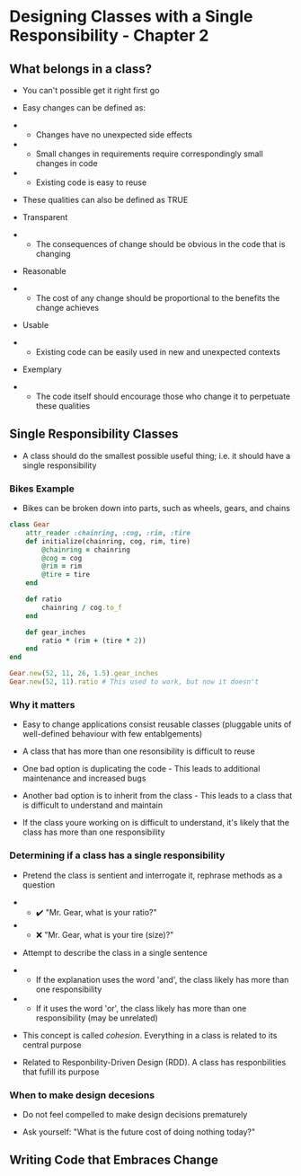 # Designing Classes with a Single Responsibility - Chapter 2

## What belongs in a class?

- You can't possible get it right first go

- Easy changes can be defined as:

- - Changes have no unexpected side effects
- - Small changes in requirements require correspondingly small changes in code
- - Existing code is easy to reuse

- These qualities can also be defined as TRUE

- Transparent
- - The consequences of change should be obvious in the code that is changing

- Reasonable
- - The cost of any change should be proportional to the benefits the change achieves

- Usable
- - Existing code can be easily used in new and unexpected contexts

- Exemplary
- - The code itself should encourage those who change it to perpetuate these qualities

## Single Responsibility Classes

- A class should do the smallest possible useful thing; i.e. it should have a
single responsibility

### Bikes Example

- Bikes can be broken down into parts, such as wheels, gears, and chains

```ruby
class Gear
    attr_reader :chainring, :cog, :rim, :tire
    def initialize(chainring, cog, rim, tire)
        @chainring = chainring
        @cog = cog
        @rim = rim
        @tire = tire
    end

    def ratio
        chainring / cog.to_f
    end

    def gear_inches
        ratio * (rim + (tire * 2))
    end
end

Gear.new(52, 11, 26, 1.5).gear_inches
Gear.new(52, 11).ratio # This used to work, but now it doesn't
```

### Why it matters

- Easy to change applications consist reusable classes (pluggable units of
well-defined behaviour with few entablgements)

- A class that has more than one resonsibility is difficult to reuse

- One bad option is duplicating the code - This leads to additional maintenance
and increased bugs

- Another bad option is to inherit from the class - This leads to a class that is
difficult to understand and maintain

- If the class youre working on is difficult to understand, it's likely that the
class has more than one responsibility

### Determining if a class has a single responsibility

- Pretend the class is sentient and interrogate it, rephrase methods as a question

- - ✔️ "Mr. Gear, what is your ratio?"

- - ❌ "Mr. Gear, what is your tire (size)?"

- Attempt to describe the class in a single sentence

- - If the explanation uses the word 'and', the class likely has more than one responsibility

- - If it uses the word 'or', the class likely has more than one responsibility
(may be unrelated)

- This concept is called *cohesion*. Everything in a class is related to its 
central purpose

- Related to Responbility-Driven Design (RDD). A class has responbilities that 
fufill its purpose

### When to make design decesions

- Do not feel compelled to make design decisions prematurely

- Ask yourself: "What is the future cost of doing nothing today?"

## Writing Code that Embraces Change
